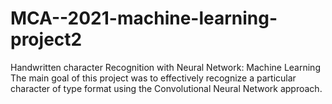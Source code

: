 # MCA--2021-machine-learning-project2

Handwritten character Recognition with Neural Network: Machine Learning
The main goal of this project was to effectively recognize a particular character of type format using the Convolutional Neural Network approach. 
